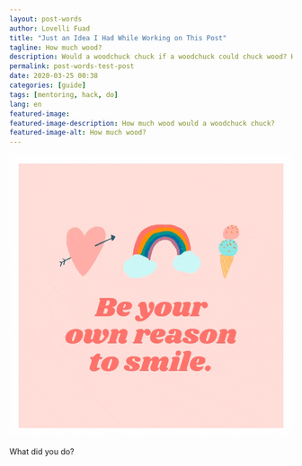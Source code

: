```yaml
---
layout: post-words
author: Lovelli Fuad
title: "Just an Idea I Had While Working on This Post"
tagline: How much wood?
description: Would a woodchuck chuck if a woodchuck could chuck wood? How much wood would a woodchuck chuck if it could chuck wood?
permalink: post-words-test-post
date: 2020-03-25 00:38
categories: [guide]
tags: [mentoring, hack, do]
lang: en
featured-image:
featured-image-description: How much wood would a woodchuck chuck?
featured-image-alt: How much wood?
---
```

![Gone giffy](/assets/image/testpost-gif.gif)

What did you do?

